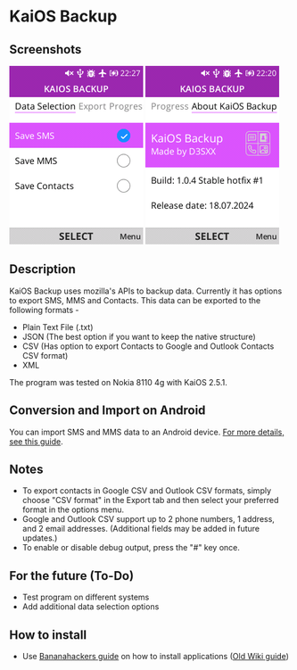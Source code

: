 # KaiOS Backup

## Screenshots

![](./docs/menu.png) ![](./docs/about.png)

## Description

KaiOS Backup uses mozilla's APIs to backup data. Currently it has options to export SMS, MMS and Contacts. This data can be exported to the following formats - 

- Plain Text File (.txt)
- JSON (The best option if you want to keep the native structure)
- CSV (Has option to export Contacts to Google and Outlook Contacts CSV format)
- XML

The program was tested on Nokia 8110 4g with KaiOS 2.5.1.

## Conversion and Import on Android

You can import SMS and MMS data to an Android device. [For more details, see this guide](/convert/README.md). 

## Notes

- To export contacts in Google CSV and Outlook CSV formats, simply choose "CSV format" in the Export tab and then select your preferred format in the options menu.
- Google and Outlook CSV support up to 2 phone numbers, 1 address, and 2 email addresses. (Additional fields may be added in future updates.)
- To enable or disable debug output, press the "#" key once.

## For the future (To-Do)

- Test program on different systems
- Add additional data selection options

## How to install

- Use [Bananahackers guide](https://wiki.bananahackers.net/en/sideloading) on how to install applications ([Old Wiki guide](https://ivan-hc.github.io/bananahackers/install-omnisd.html#h.p_9Fk5jizGWpwi)) 